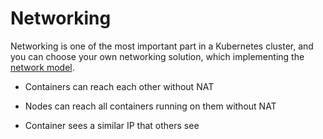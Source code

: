 # Networking

Networking is one of the most important part in a Kubernetes cluster, and you can choose your own networking solution, which implementing the [network model](https://kubernetes.io/docs/admin/networking/).

* Containers can reach each other without NAT

* Nodes can reach all containers running on them without NAT

* Container sees a similar IP that others see



